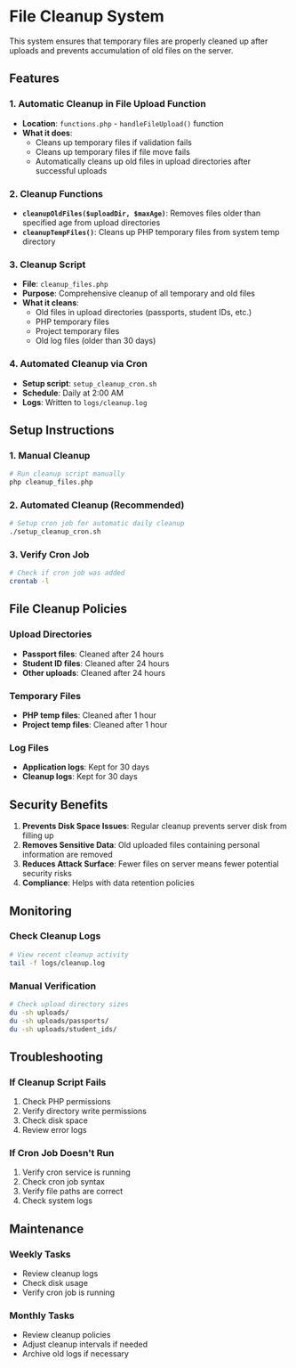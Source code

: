 # File Cleanup System

This system ensures that temporary files are properly cleaned up after uploads and prevents accumulation of old files on the server.

## Features

### 1. Automatic Cleanup in File Upload Function
- **Location**: `functions.php` - `handleFileUpload()` function
- **What it does**: 
  - Cleans up temporary files if validation fails
  - Cleans up temporary files if file move fails
  - Automatically cleans up old files in upload directories after successful uploads

### 2. Cleanup Functions
- **`cleanupOldFiles($uploadDir, $maxAge)`**: Removes files older than specified age from upload directories
- **`cleanupTempFiles()`**: Cleans up PHP temporary files from system temp directory

### 3. Cleanup Script
- **File**: `cleanup_files.php`
- **Purpose**: Comprehensive cleanup of all temporary and old files
- **What it cleans**:
  - Old files in upload directories (passports, student IDs, etc.)
  - PHP temporary files
  - Project temporary files
  - Old log files (older than 30 days)

### 4. Automated Cleanup via Cron
- **Setup script**: `setup_cleanup_cron.sh`
- **Schedule**: Daily at 2:00 AM
- **Logs**: Written to `logs/cleanup.log`

## Setup Instructions

### 1. Manual Cleanup
```bash
# Run cleanup script manually
php cleanup_files.php
```

### 2. Automated Cleanup (Recommended)
```bash
# Setup cron job for automatic daily cleanup
./setup_cleanup_cron.sh
```

### 3. Verify Cron Job
```bash
# Check if cron job was added
crontab -l
```

## File Cleanup Policies

### Upload Directories
- **Passport files**: Cleaned after 24 hours
- **Student ID files**: Cleaned after 24 hours
- **Other uploads**: Cleaned after 24 hours

### Temporary Files
- **PHP temp files**: Cleaned after 1 hour
- **Project temp files**: Cleaned after 1 hour

### Log Files
- **Application logs**: Kept for 30 days
- **Cleanup logs**: Kept for 30 days

## Security Benefits

1. **Prevents Disk Space Issues**: Regular cleanup prevents server disk from filling up
2. **Removes Sensitive Data**: Old uploaded files containing personal information are removed
3. **Reduces Attack Surface**: Fewer files on server means fewer potential security risks
4. **Compliance**: Helps with data retention policies

## Monitoring

### Check Cleanup Logs
```bash
# View recent cleanup activity
tail -f logs/cleanup.log
```

### Manual Verification
```bash
# Check upload directory sizes
du -sh uploads/
du -sh uploads/passports/
du -sh uploads/student_ids/
```

## Troubleshooting

### If Cleanup Script Fails
1. Check PHP permissions
2. Verify directory write permissions
3. Check disk space
4. Review error logs

### If Cron Job Doesn't Run
1. Verify cron service is running
2. Check cron job syntax
3. Verify file paths are correct
4. Check system logs

## Maintenance

### Weekly Tasks
- Review cleanup logs
- Check disk usage
- Verify cron job is running

### Monthly Tasks
- Review cleanup policies
- Adjust cleanup intervals if needed
- Archive old logs if necessary
